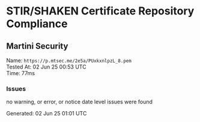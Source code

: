 # STIR/SHAKEN Certificate Repository Compliance

## Martini Security

Name: `https://p.mtsec.me/2e5a/PUxkxnlpzL_8.pem`\
Tested At: 02 Jun 25 00:53 UTC\
Time: 77ms

### Issues

no warning, or error, or notice date level issues were found

Generated: 02 Jun 25 01:01 UTC